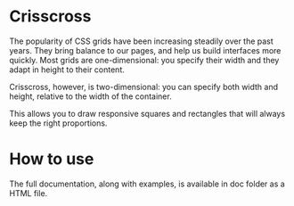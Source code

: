 Crisscross
===========

The popularity of CSS grids have been increasing steadily over the past years. They bring balance to our pages, and help us build interfaces more quickly. Most grids are one-dimensional: you specify their width and they adapt in height to their content.

Crisscross, however, is two-dimensional: you can specify both width and height, relative to the width of the container.

This allows you to draw responsive squares and rectangles that will always keep the right proportions.

How to use
==========

The full documentation, along with examples, is available in doc folder as a HTML file.
